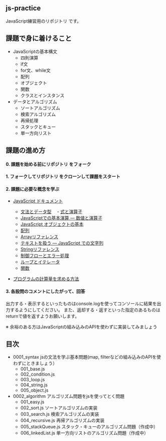 

## js-practice

JavaScript練習用のリポジトリ です。

## 課題で身に着けること

- JavaScriptの基本構文
  - 四則演算
  - if文
  - for文、while文
  - 配列
  - オブジェクト
  - 関数
  - クラスとインスタンス
- データとアルゴリズム
  - ソートアルゴリズム
  - 検索アルゴリズム
  - 再帰処理
  - スタックとキュー
  - 単一方向リスト

## 課題の進め方

#### 0. 課題を始める前にリポジトリ をフォーク

#### 1. フォークしてリポジトリ をクローンして課題をスタート

#### 2. 課題に必要な概念を学ぶ



- [JavaScript ドキュメント](https://developer.mozilla.org/ja/docs/Web/JavaScript)
  - [文法とデータ型](https://developer.mozilla.org/ja/docs/Web/JavaScript/Guide/Grammar_and_Types)
　- [式と演算子](https://developer.mozilla.org/ja/docs/Web/JavaScript/Guide/Expressions_and_Operators)
  - [JavaScriptでの基本演算 — 数値と演算子](https://developer.mozilla.org/ja/docs/Learn/JavaScript/First_steps/Math)
  - [JavaScript オブジェクトの基本](https://developer.mozilla.org/ja/docs/Learn/JavaScript/Objects/Basics)
  - [配列](https://developer.mozilla.org/ja/docs/Learn/JavaScript/First_steps/Arrays)
  - [Arrayリファレンス](https://developer.mozilla.org/ja/docs/Web/JavaScript/Reference/Global_Objects/Array)
  - [テキストを扱う — JavaScript での文字列](https://developer.mozilla.org/ja/docs/Learn/JavaScript/First_steps/Strings)
  - [Stringリファレンス](https://developer.mozilla.org/ja/docs/Web/JavaScript/Reference/Global_Objects/String)
  - [制御フローとエラー処理](https://developer.mozilla.org/ja/docs/Web/JavaScript/Guide/Control_flow_and_error_handling)
  - [ループとイテレータ](https://developer.mozilla.org/ja/docs/Web/JavaScript/Guide/Loops_and_iteration)
  - [関数](https://developer.mozilla.org/ja/docs/Web/JavaScript/Guide/Functions)
  
- [プログラムの計算量を求める方法](https://qiita.com/cotrpepe/items/1f4c38cc9d3e3a5f5e9c#%E8%A3%9C%E8%B6%B3%E6%99%82%E9%96%93%E8%A8%88%E7%AE%97%E9%87%8F%E3%81%A8%E7%A9%BA%E9%96%93%E8%A8%88%E7%AE%97%E9%87%8F%E3%81%AB%E3%81%A4%E3%81%84%E3%81%A6)



#### 3. 各設問のコメントにしたがって、回答

出力する・表示するといったものはconsole.logを使ってコンソールに結果を出力するようにしてください。
また、返却する・返すといった指定のあるものはreturnで値を返すようお願いします。

※ 余裕のある方はJavaScriptの組み込みのAPIを使わずに実装してみましょう

## 目次

- 0001_syntax jsの文法を学ぶ基本問題(map, filterなどの組み込みのAPIを使わずにときましょう）
   - 001_base.js
   - 002_condition.js
   - 003_loop.js
   - 004_string.js
   - 005_object.js
- 0002_algorithm アルゴリズム問題をjsを使ってとく問題
   - 001_easy.js
   - 002_sort.js ソートアルゴリズムの実装
   - 003_search.js 検索アルゴリズムの実装
   - 004_recursive.js 再帰アルゴリズムの実装
   - 005_stackQueue.js スタック・キューのアルゴリズム問題（作成中）
   - 006_linkedList.js 単一方向リストのアルゴリズム問題（作成中）


